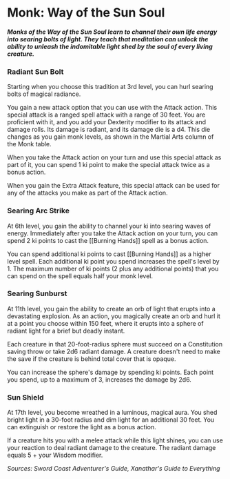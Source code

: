 # Monk: Way of the Sun Soul

**_Monks of the Way of the Sun Soul learn to channel their own life energy into searing bolts of light. They teach that meditation can unlock the ability to unleash the indomitable light shed by the soul of every living creature._**

### Radiant Sun Bolt

Starting when you choose this tradition at 3rd level, you can hurl searing bolts of magical radiance.

You gain a new attack option that you can use with the Attack action. This special attack is a ranged spell attack with a range of 30 feet. You are proficient with it, and you add your Dexterity modifier to its attack and damage rolls. Its damage is radiant, and its damage die is a d4. This die changes as you gain monk levels, as shown in the Martial Arts column of the Monk table.

When you take the Attack action on your turn and use this special attack as part of it, you can spend 1 ki point to make the special attack twice as a bonus action.

When you gain the Extra Attack feature, this special attack can be used for any of the attacks you make as part of the Attack action.

### Searing Arc Strike

At 6th level, you gain the ability to channel your ki into searing waves of energy. Immediately after you take the Attack action on your turn, you can spend 2 ki points to cast the [[Burning Hands]] spell as a bonus action.

You can spend additional ki points to cast [[Burning Hands]] as a higher level spell. Each additional ki point you spend increases the spell's level by 1. The maximum number of ki points (2 plus any additional points) that you can spend on the spell equals half your monk level.

### Searing Sunburst

At 11th level, you gain the ability to create an orb of light that erupts into a devastating explosion. As an action, you magically create an orb and hurl it at a point you choose within 150 feet, where it erupts into a sphere of radiant light for a brief but deadly instant.

Each creature in that 20-foot-radius sphere must succeed on a Constitution saving throw or take 2d6 radiant damage. A creature doesn't need to make the save if the creature is behind total cover that is opaque.

You can increase the sphere's damage by spending ki points. Each point you spend, up to a maximum of 3, increases the damage by 2d6.

### Sun Shield

At 17th level, you become wreathed in a luminous, magical aura. You shed bright light in a 30-foot radius and dim light for an additional 30 feet. You can extinguish or restore the light as a bonus action.

If a creature hits you with a melee attack while this light shines, you can use your reaction to deal radiant damage to the creature. The radiant damage equals 5 + your Wisdom modifier.

*Sources: Sword Coast Adventurer's Guide, Xanathar's Guide to Everything*
